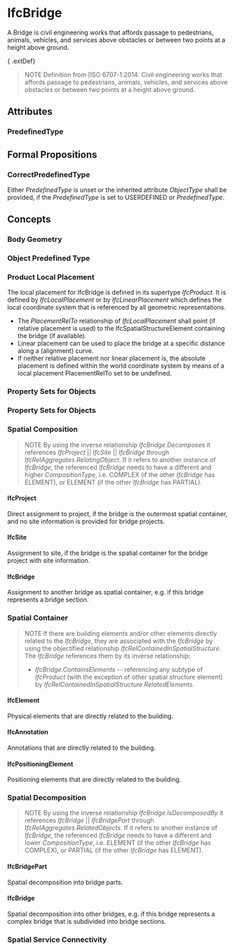 # IfcBridge

A Bridge is civil engineering works that affords passage to pedestrians, animals, vehicles, and services above obstacles or between two points at a height above ground.

{ .extDef}
> NOTE  Definition from [ISO 6707-1:2014:
> Civil engineering works that affords passage to pedestrians, animals, vehicles, and services above obstacles or between two points at a height above ground.

## Attributes

### PredefinedType


## Formal Propositions

### CorrectPredefinedType
Either _PredefinedType_ is unset or the inherited attribute _ObjectType_ shall be provided, if the _PredefinedType_ is set to USERDEFINED or _PredefinedType_.

## Concepts

### Body Geometry

### Object Predefined Type

### Product Local Placement

The local placement for IfcBridge is defined in its supertype _IfcProduct_. It is defined by _IfcLocalPlacement_ or by _IfcLinearPlacement_ which defines the local coordinate system that is referenced by all geometric representations.

* The *PlacementRelTo* relationship of _IfcLocalPlacement_ shall point (if relative placement is used) to the IfcSpatialStructureElement containing the bridge (if available).
* Linear placement can be used to place the bridge at a specific distance along a (alignment) curve.
* If neither relative placement nor linear placement is, the absolute placement is defined within the world coordinate system by means of a local placement PlacementRelTo set to be undefined.

### Property Sets for Objects

### Property Sets for Objects

### Spatial Composition

> NOTE  By using the inverse relationship _IfcBridge.Decomposes_ it references _IfcProject_ || _IfcSite_ || _IfcBridge_ through _IfcRelAggregates.RelatingObject_. If it refers to another instance of _IfcBridge_, the referenced _IfcBridge_ needs to have a different and higher *CompositionType*, i.e. COMPLEX (if the other _IfcBridge_ has ELEMENT), or ELEMENT (if the other _IfcBridge_ has PARTIAL).

#### IfcProject

Direct assignment to project, if the bridge is the outermost spatial container, and no site information is provided for bridge projects.

#### IfcSite

Assignment to site, if the bridge is the spatial container for the bridge project with site information.

#### IfcBridge

Assignment to another bridge as spatial container, e.g. if this bridge represents a bridge section.

### Spatial Container

> NOTE  If there are building elements and/or other elements directly related to the _IfcBridge_, they are associated with the _IfcBridge_ by using the objectified relationship _IfcRelContainedInSpatialStructure_. The _IfcBridge_ references them by its inverse relationship:
> *  _IfcBridge.ContainsElements_ -- referencing any subtype of _IfcProduct_ (with the exception of other spatial structure element) by _IfcRelContainedInSpatialStructure.RelatedElements_.

#### IfcElement

Physical elements that are directly related to the building.

#### IfcAnnotation

Annotations that are directly related to the building.

#### IfcPositioningElement

Positioning elements that are directly related to the building.

### Spatial Decomposition

> NOTE  By using the inverse relationship _IfcBridge.IsDecomposedBy_ it references _IfcBridge_ || _IfcBridgePart_ through _IfcRelAggregates.RelatedObjects_. If it refers to another instance of _IfcBridge_, the referenced _IfcBridge_ needs to have a different and lower *CompositionType*, i.e. ELEMENT (if the other _IfcBridge_ has COMPLEX), or PARTIAL (if the other _IfcBridge_ has ELEMENT).

#### IfcBridgePart

Spatial decomposition into bridge parts.

#### IfcBridge

Spatial decomposition into other bridges, e.g. if this bridge represents a complex bridge that is subdivided into bridge sections.


### Spatial Service Connectivity

